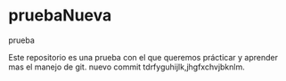 # pruebaNueva
prueba

Este repositorio es una prueba con el que queremos prácticar y aprender mas el manejo de git.
nuevo commit
tdrfyguhijlk,jhgfxchvjbknlm.